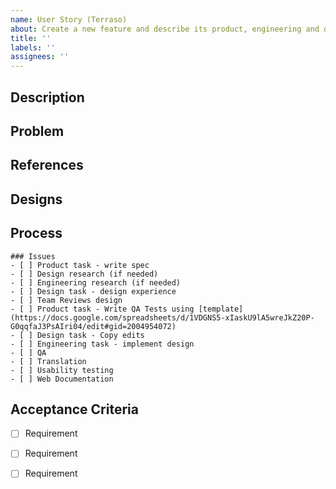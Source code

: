 ```yaml
---
name: User Story (Terraso)
about: Create a new feature and describe its product, engineering and design work
title: ''
labels: ''
assignees: ''
---
```


## Description


## Problem


## References


## Designs


## Process
```[tasklist]
### Issues
- [ ] Product task - write spec
- [ ] Design research (if needed)
- [ ] Engineering research (if needed)
- [ ] Design task - design experience
- [ ] Team Reviews design
- [ ] Product task - Write QA Tests using [template](https://docs.google.com/spreadsheets/d/1VDGNS5-xIaskU9lA5wreJkZ20P-G0qqfaJ3PsAIri04/edit#gid=2004954072)
- [ ] Design task - Copy edits
- [ ] Engineering task - implement design
- [ ] QA
- [ ] Translation
- [ ] Usability testing
- [ ] Web Documentation
```

## Acceptance Criteria

- [ ] Requirement
- [ ] Requirement
- [ ] Requirement



